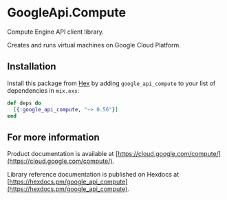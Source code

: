 # GoogleApi.Compute

Compute Engine API client library.

Creates and runs virtual machines on Google Cloud Platform. 

## Installation

Install this package from [Hex](https://hex.pm) by adding
`google_api_compute` to your list of dependencies in `mix.exs`:

```elixir
def deps do
  [{:google_api_compute, "~> 0.56"}]
end
```

## For more information

Product documentation is available at [https://cloud.google.com/compute/](https://cloud.google.com/compute/).

Library reference documentation is published on Hexdocs at
[https://hexdocs.pm/google_api_compute](https://hexdocs.pm/google_api_compute).

